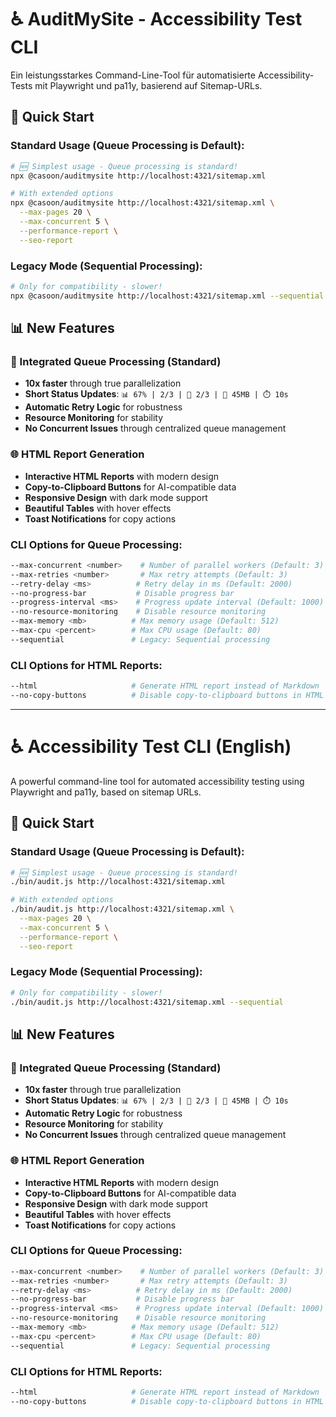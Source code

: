 # ♿ AuditMySite - Accessibility Test CLI

Ein leistungsstarkes Command-Line-Tool für automatisierte Accessibility-Tests mit Playwright und pa11y, basierend auf Sitemap-URLs.

## 🚀 **Quick Start**

### **Standard Usage (Queue Processing is Default):**
```bash
# 🆕 Simplest usage - Queue processing is standard!
npx @casoon/auditmysite http://localhost:4321/sitemap.xml

# With extended options
npx @casoon/auditmysite http://localhost:4321/sitemap.xml \
  --max-pages 20 \
  --max-concurrent 5 \
  --performance-report \
  --seo-report
```

### **Legacy Mode (Sequential Processing):**
```bash
# Only for compatibility - slower!
npx @casoon/auditmysite http://localhost:4321/sitemap.xml --sequential
```

## 📊 **New Features**

### **🚀 Integrated Queue Processing (Standard)**
- **10x faster** through true parallelization
- **Short Status Updates**: `📊 67% | 2/3 | 🔧 2/3 | 💾 45MB | ⏱️ 10s`
- **Automatic Retry Logic** for robustness
- **Resource Monitoring** for stability
- **No Concurrent Issues** through centralized queue management

### **🌐 HTML Report Generation**
- **Interactive HTML Reports** with modern design
- **Copy-to-Clipboard Buttons** for AI-compatible data
- **Responsive Design** with dark mode support
- **Beautiful Tables** with hover effects
- **Toast Notifications** for copy actions

### **CLI Options for Queue Processing:**
```bash
--max-concurrent <number>    # Number of parallel workers (Default: 3)
--max-retries <number>       # Max retry attempts (Default: 3)
--retry-delay <ms>          # Retry delay in ms (Default: 2000)
--no-progress-bar           # Disable progress bar
--progress-interval <ms>    # Progress update interval (Default: 1000)
--no-resource-monitoring    # Disable resource monitoring
--max-memory <mb>          # Max memory usage (Default: 512)
--max-cpu <percent>        # Max CPU usage (Default: 80)
--sequential               # Legacy: Sequential processing
```

### **CLI Options for HTML Reports:**
```bash
--html                     # Generate HTML report instead of Markdown
--no-copy-buttons          # Disable copy-to-clipboard buttons in HTML report
```

---

# ♿ Accessibility Test CLI (English)

A powerful command-line tool for automated accessibility testing using Playwright and pa11y, based on sitemap URLs.

## 🚀 **Quick Start**

### **Standard Usage (Queue Processing is Default):**
```bash
# 🆕 Simplest usage - Queue processing is standard!
./bin/audit.js http://localhost:4321/sitemap.xml

# With extended options
./bin/audit.js http://localhost:4321/sitemap.xml \
  --max-pages 20 \
  --max-concurrent 5 \
  --performance-report \
  --seo-report
```

### **Legacy Mode (Sequential Processing):**
```bash
# Only for compatibility - slower!
./bin/audit.js http://localhost:4321/sitemap.xml --sequential
```

## 📊 **New Features**

### **🚀 Integrated Queue Processing (Standard)**
- **10x faster** through true parallelization
- **Short Status Updates**: `📊 67% | 2/3 | 🔧 2/3 | 💾 45MB | ⏱️ 10s`
- **Automatic Retry Logic** for robustness
- **Resource Monitoring** for stability
- **No Concurrent Issues** through centralized queue management

### **🌐 HTML Report Generation**
- **Interactive HTML Reports** with modern design
- **Copy-to-Clipboard Buttons** for AI-compatible data
- **Responsive Design** with dark mode support
- **Beautiful Tables** with hover effects
- **Toast Notifications** for copy actions

### **CLI Options for Queue Processing:**
```bash
--max-concurrent <number>    # Number of parallel workers (Default: 3)
--max-retries <number>       # Max retry attempts (Default: 3)
--retry-delay <ms>          # Retry delay in ms (Default: 2000)
--no-progress-bar           # Disable progress bar
--progress-interval <ms>    # Progress update interval (Default: 1000)
--no-resource-monitoring    # Disable resource monitoring
--max-memory <mb>          # Max memory usage (Default: 512)
--max-cpu <percent>        # Max CPU usage (Default: 80)
--sequential               # Legacy: Sequential processing
```

### **CLI Options for HTML Reports:**
```bash
--html                     # Generate HTML report instead of Markdown
--no-copy-buttons          # Disable copy-to-clipboard buttons in HTML report
```